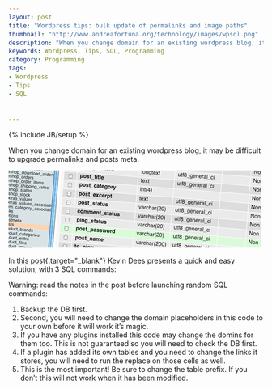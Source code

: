 ```yaml
---
layout: post
title: "Wordpress tips: bulk update of permalinks and image paths"
thumbnail: "http://www.andreafortuna.org/technology/images/wpsql.png"
description: "When you change domain for an existing wordpress blog, it may be difficult to upgrade permalinks and posts meta."
keywords: Wordpress, Tips, SQL, Programming
category: Programming
tags: 
- Wordpress
- Tips
- SQL


---
```

{% include JB/setup %}

When you change domain for an existing wordpress blog, it may be difficult to upgrade permalinks and posts meta.

![Wordpress](/technology/images/wpsql.png)
<!-- more -->

In [this post](http://kevindees.cc/2011/08/updating-wordpress-permalinks-and-image-paths/){:target="_blank"} Kevin Dees presents a quick and easy solution, with 3 SQL commands:

<script src="https://gist.github.com/andreafortuna/874618774e729dbb9635.js"></script>

Warning: read the notes in the post before launching random SQL commands:

1. Backup the DB first.
2. Second, you will need to change the domain placeholders in this code to your own before it will work it’s magic.
3. If you have any plugins installed this code may change the domins for them too. This is not guaranteed so you will need to check the DB first.
4. If a plugin has added its own tables and you need to change the links it stores, you will need to run the replace on those cells as well.
5. This is the most important! Be sure to change the table prefix. If you don’t this will not work when it has been modified.